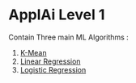 # ApplAi Level 1
Contain Three main ML Algorithms :
1. [K-Mean](https://github.com/omarhesham2/ApplAI_Level1/tree/main/K-means)
2. [Linear Regression](https://github.com/omarhesham2/ApplAI_Level1/tree/main/Linear_Regression)
3. [Logistic Regression](https://github.com/omarhesham2/ApplAI_Level1/tree/main/Logistic_Regression)


